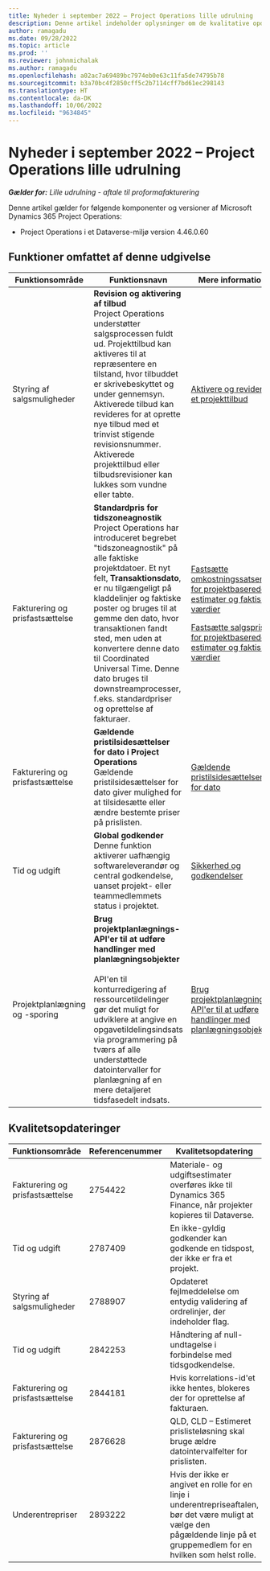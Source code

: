 ```yaml
---
title: Nyheder i september 2022 – Project Operations lille udrulning
description: Denne artikel indeholder oplysninger om de kvalitative opdateringer, der er tilgængelige i september 2022-udgivelsen af Microsoft Dynamics 365 Project Operations lille udrulning.
author: ramagadu
ms.date: 09/28/2022
ms.topic: article
ms.prod: ''
ms.reviewer: johnmichalak
ms.author: ramagadu
ms.openlocfilehash: a02ac7a69489bc7974eb0e63c11fa5de74795b78
ms.sourcegitcommit: b3a70bc4f2850cff5c2b7114cff7bd61ec298143
ms.translationtype: HT
ms.contentlocale: da-DK
ms.lasthandoff: 10/06/2022
ms.locfileid: "9634845"
---
```

# <a name="whats-new-september-2022---project-operations-lite-deployment"></a>Nyheder i september 2022 – Project Operations lille udrulning

_**Gælder for:** Lille udrulning - aftale til proformafakturering_

Denne artikel gælder for følgende komponenter og versioner af Microsoft Dynamics 365 Project Operations:

- Project Operations i et Dataverse-miljø version 4.46.0.60

## <a name="features-included-in-this-release"></a>Funktioner omfattet af denne udgivelse

| Funktionsområde | Funktionsnavn | Mere information |
| --- | --- | --- |
| Styring af salgsmuligheder | **Revision og aktivering af tilbud**<br>Project Operations understøtter salgsprocessen fuldt ud. Projekttilbud kan aktiveres til at repræsentere en tilstand, hvor tilbuddet er skrivebeskyttet og under gennemsyn. Aktiverede tilbud kan revideres for at oprette nye tilbud med et trinvist stigende revisionsnummer. Aktiverede projekttilbud eller tilbudsrevisioner kan lukkes som vundne eller tabte. | [Aktivere og revidere et projekttilbud](/dynamics365/project-operations/sales/activation-and-revision) |
| Fakturering og prisfastsættelse | **Standardpris for tidszoneagnostik**<br>Project Operations har introduceret begrebet "tidszoneagnostik" på alle faktiske projektdatoer. Et nyt felt, **Transaktionsdato**, er nu tilgængeligt på kladdelinjer og faktiske poster og bruges til at gemme den dato, hvor transaktionen fandt sted, men uden at konvertere denne dato til Coordinated Universal Time. Denne dato bruges til downstreamprocesser, f.eks. standardpriser og oprettelse af fakturaer. | <p>[Fastsætte omkostningssatser for projektbaserede estimater og faktiske værdier](/dynamics365/project-operations/pro/pricing-costing/cost-price-resolution-sales)</p><p>[Fastsætte salgspriser for projektbaserede estimater og faktiske værdier](/dynamics365/project-operations/pro/pricing-costing/sales-price-resolution-sales)</p> |
| Fakturering og prisfastsættelse | **Gældende pristilsidesættelser for dato i Project Operations**<br>Gældende pristilsidesættelser for dato giver mulighed for at tilsidesætte eller ændre bestemte priser på prislisten. | [Gældende pristilsidesættelser for dato](/dynamics365/project-operations/pricing-costing/dateffective_price_overrides) |
| Tid og udgift | **Global godkender**<br>Denne funktion aktiverer uafhængig softwareleverandør og central godkendelse, uanset projekt- eller teammedlemmets status i projektet. | [Sikkerhed og godkendelser](/dynamics365/project-operations/approvals/approvals-security) |
|Projektplanlægning og -sporing|**Brug projektplanlægnings-API'er til at udføre handlinger med planlægningsobjekter** </br> </br>API'en til konturredigering af ressourcetildelinger gør det muligt for udviklere at angive en opgavetildelingsindsats via programmering på tværs af alle understøttede datointervaller for planlægning af en mere detaljeret tidsfasedelt indsats.|[Brug projektplanlægnings-API'er til at udføre handlinger med planlægningsobjekter](/dynamics365/project-operations/project-management/schedule-api-preview)|

## <a name="quality-updates"></a>Kvalitetsopdateringer

| Funktionsområde | Referencenummer | Kvalitetsopdatering |
| --- | --- | --- |
| Fakturering og prisfastsættelse | 2754422 | Materiale- og udgiftsestimater overføres ikke til Dynamics 365 Finance, når projekter kopieres til Dataverse. |
| Tid og udgift | 2787409 | En ikke-gyldig godkender kan godkende en tidspost, der ikke er fra et projekt. |
| Styring af salgsmuligheder | 2788907 | Opdateret fejlmeddelelse om entydig validering af ordrelinjer, der indeholder flag. |
| Tid og udgift | 2842253 | Håndtering af null-undtagelse i forbindelse med tidsgodkendelse. |
| Fakturering og prisfastsættelse | 2844181 | Hvis korrelations-id'et ikke hentes, blokeres der for oprettelse af fakturaen. |
| Fakturering og prisfastsættelse | 2876628 | QLD, CLD – Estimeret prislisteløsning skal bruge ældre datointervalfelter for prislisten. |
| Underentrepriser | 2893222 | Hvis der ikke er angivet en rolle for en linje i underentrepriseaftalen, bør det være muligt at vælge den pågældende linje på et gruppemedlem for en hvilken som helst rolle. |
